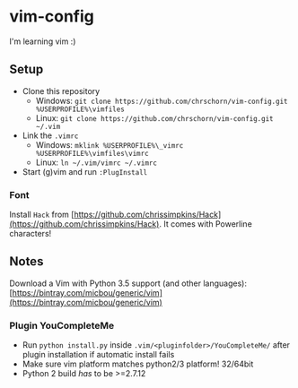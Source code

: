 # vim-config

I'm learning vim :)

## Setup

* Clone this repository
    - Windows: `git clone https://github.com/chrschorn/vim-config.git %USERPROFILE%\vimfiles`
    - Linux: `git clone https://github.com/chrschorn/vim-config.git ~/.vim`
* Link the `.vimrc`
    - Windows: `mklink %USERPROFILE%\_vimrc %USERPROFILE%\vimfiles\vimrc`
    - Linux: `ln ~/.vim/vimrc ~/.vimrc`
* Start (g)vim and run `:PlugInstall`

### Font

Install `Hack` from [https://github.com/chrissimpkins/Hack](https://github.com/chrissimpkins/Hack). It comes with Powerline characters!


## Notes

Download a Vim with Python 3.5 support (and other languages): [https://bintray.com/micbou/generic/vim](https://bintray.com/micbou/generic/vim)

### Plugin YouCompleteMe
* Run `python install.py` inside `.vim/<pluginfolder>/YouCompleteMe/` after plugin installation if automatic install fails
* Make sure vim platform matches python2/3 platform! 32/64bit
* Python 2 build *has* to be >=2.7.12

